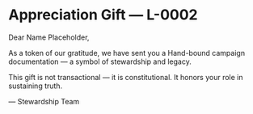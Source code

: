 # Appreciation Gift — L-0002

Dear Name Placeholder,

As a token of our gratitude, we have sent you a Hand-bound campaign documentation — a symbol of stewardship and legacy.

This gift is not transactional — it is constitutional. It honors your role in sustaining truth.

— Stewardship Team
